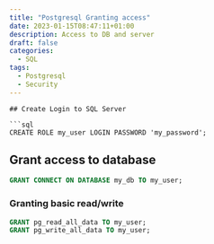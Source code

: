 ```yaml
---
title: "Postgresql Granting access"
date: 2023-01-15T08:47:11+01:00
description: Access to DB and server
draft: false
categories:
  - SQL
tags:
  - Postgresql
  - Security
---
```

```
## Create Login to SQL Server

```sql
CREATE ROLE my_user LOGIN PASSWORD 'my_password';
```

## Grant access to database

```sql
GRANT CONNECT ON DATABASE my_db TO my_user;
```

### Granting basic read/write

```sql
GRANT pg_read_all_data TO my_user;
GRANT pg_write_all_data TO my_user;
```
